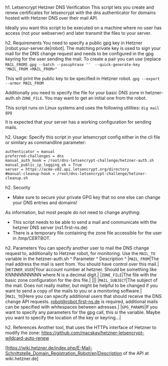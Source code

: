 h1. Letsencrypt Hetzner DNS Verification
This script lets you create and renew certificates for letsencrypt with the dns authenticator for domains hosted with Hetzner DNS over their mail API.

Ideally you want this script to be executed on a machine where no user has access (not your webserver) and later transmit the files to your server.

h2. Requirements
You need to specify a public gpg key in Hetzner [robot.your-server.de|robot]. The matching private key is used to sign your mail for the DNS change request and needs to be configured in the gpg keyring for the user sending the mail.
To create a pair you can use (replace `MAIL_FROM`):
`gpg --batch --passphrase ''  --quick-generate-key "MAIL_FROM <MAIL_FROM>"`

This will print the public key to be specified in Hetzner robot.
`gpg --export --armor MAIL_FROM`

Additionally you need to specify the file for your basic DNS zone in hetzner-auth.sh `ZONE_FILE`. You may want to get an initial one from the robot. 

This script runs on Linux systems and uses the following utilities:
`dig mail gpg`

It is expected that your server has a working configuration for sending mails.

h2. Usage:
Specify this script in your letsencrypt config either in the cli file or similary as commandline parameter:
```
authenticator = manual
preferred-challenges = dns
manual_auth_hook = /root/dns-letsencrypt-challenge/hetzner-auth.sh
manual_public_ip_logging_ok = True
server = https://acme-v02.api.letsencrypt.org/directory
#manual-cleanup-hook = /root/dns-letsencrypt-challenge/hetzner-cleanup.sh
```

h2. Security
* Make sure to secure your private GPG key that no one else can change your DNS entries and domains!

As information, but most people do not need to change anything:
* This script needs to be able to send a mail and communicate with the hetzner DNS server (ns1.first-ns.de)
* There is a temporary file containing the zone file accessible for the user in /tmp/CERTBOT.

h2. Parameters
You can specify another user to mail the DNS change request to, additionally to Hetzner robot, for monitoring. Use the `MAIL_TO` variable in the hetzner-auth.sh
^ Parameter ^ Description ^
|`MAIL_FROM`|The mail address the mail is sent from. You should have control over this mail.|
|`HETZNER_USER`|Your account number at hetzner. Should be something like KNNNNNNNNNN where N is a decimal digit.|
|`ZONE_FILE`|The file with the basic zone configuration for the dns file.|
|||
|`MAIL_SUBJECT`|The subject of the mail. Does not really matter, but might be helpful to be changed if you want to send a copy of the mails to you or a monitoring software.|
|`MAIL_TO`|Here you can specify additional users that should receive the DNS change API requests. robot@robot.first-ns.de is required, additional mails can be specified with whitespaces between adresses.|
|`GPG_PARAMS`|If you want to specify any parameters for the gpg call, this si the variable. Maybe you want to specify the location of the key or keyring...|

h2. References
Another tool, that uses the HTTPs interface of Hetzner to modify the zone: https://github.com/macskay/hetzner-letsencrypt-wildcard-auto-renew 

[https://wiki.hetzner.de/index.php/E-Mail-Schnittstelle_Domain_Registration_Robot/en|Description of the API at wiki.hetzner.de]
